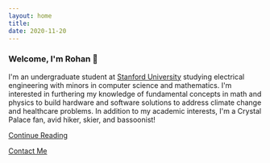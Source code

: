 ```yaml
---
layout: home
title: 
date: 2020-11-20 
---
```

### Welcome, I'm Rohan 👋
I'm an undergraduate student at <a href="https://www.stanford.edu/" class="highlighted">Stanford University</a> studying electrical engineering with minors in computer science and mathematics. I'm interested in furthering my knowledge of fundamental concepts in math and physics to build hardware and software solutions to address climate change and healthcare problems. In addition to my academic interests, I'm a Crystal Palace fan, avid hiker, skier, and bassoonist! 

<a href="/about.html" class="highlighted">Continue Reading</a>

<a href="/contact.html" class="highlighted">Contact Me</a>


